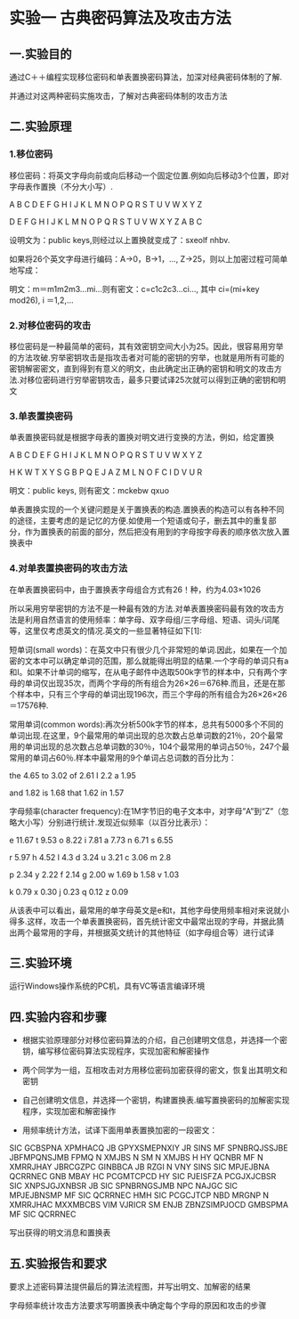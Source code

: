 # 实验一 古典密码算法及攻击方法

## 一.实验目的

通过C＋＋编程实现移位密码和单表置换密码算法，加深对经典密码体制的了解.

并通过对这两种密码实施攻击，了解对古典密码体制的攻击方法

## 二.实验原理

### 1.移位密码

移位密码：将英文字母向前或向后移动一个固定位置.例如向后移动3个位置，即对字母表作置换（不分大小写）.

A  B  C  D  E  F  G  H  I  J  K  L  M  N  O  P  Q  R  S  T  U  V  W  X  Y  Z

D  E  F  G  H  I  J  K  L  M  N  O  P  Q  R  S  T  U  V  W  X  Y  Z  A  B  C

设明文为：public keys,则经过以上置换就变成了：sxeolf nhbv.

如果将26个英文字母进行编码：A→0，B→1，...,	Z→25，则以上加密过程可简单地写成：

明文：m＝m1m2m3...mi...则有密文：c=c1c2c3...ci..., 其中 ci=(mi+key mod26),	i ＝1,2,…

### 2.对移位密码的攻击

移位密码是一种最简单的密码，其有效密钥空间大小为25。因此，很容易用穷举的方法攻破.穷举密钥攻击是指攻击者对可能的密钥的穷举，也就是用所有可能的密钥解密密文，直到得到有意义的明文，由此确定出正确的密钥和明文的攻击方法.对移位密码进行穷举密钥攻击，最多只要试译25次就可以得到正确的密钥和明文

### 3.单表置换密码

单表置换密码就是根据字母表的置换对明文进行变换的方法，例如，给定置换

A  B  C  D  E  F  G  H  I  J  K  L  M  N  O  P  Q  R  S  T  U  V  W  X  Y  Z

H  K  W  T  X  Y  S  G  B  P  Q  E  J  A  Z  M  L  N  O  F  C  I  D  V  U  R

明文：public keys, 则有密文：mckebw qxuo

单表置换实现的一个关键问题是关于置换表的构造.置换表的构造可以有各种不同的途径，主要考虑的是记忆的方便.如使用一个短语或句子，删去其中的重复部分，作为置换表的前面的部分，然后把没有用到的字母按字母表的顺序依次放入置换表中

### 4.对单表置换密码的攻击方法

在单表置换密码中，由于置换表字母组合方式有26！种，约为4.03×1026

所以采用穷举密钥的方法不是一种最有效的方法.对单表置换密码最有效的攻击方法是利用自然语言的使用频率：单字母、双字母组/三字母组、短语、词头/词尾等，这里仅考虑英文的情况.英文的一些显著特征如下[1]:

短单词(small words)：在英文中只有很少几个非常短的单词.因此，如果在一个加密的文本中可以确定单词的范围，那么就能得出明显的结果.一个字母的单词只有a和I。如果不计单词的缩写，在从电子邮件中选取500k字节的样本中，只有两个字母的单词仅出现35次，而两个字母的所有组合为26×26＝676种.而且，还是在那个样本中，只有三个字母的单词出现196次，而三个字母的所有组合为26×26×26＝17576种.

常用单词(common words):再次分析500k字节的样本，总共有5000多个不同的单词出现.在这里，9个最常用的单词出现的总次数占总单词数的21％，20个最常用的单词出现的总次数占总单词数的30％，104个最常用的单词占50％，247个最常用的单词占60％.样本中最常用的9个单词占总词数的百分比为：

the 4.65   to  3.02   of   2.61  I  2.2  a   1.95

and 1.82   is  1.68   that  1.62  in  1.57

字母频率(character frequency):在1M字节旧的电子文本中，对字母”A”到“Z”（忽略大小写）分别进行统计.发现近似频率（以百分比表示）：

  e  11.67  t  9.53  o  8.22  i  7.81  a  7.73  n  6.71  s  6.55

  r  5.97   h  4.52  l  4.3   d  3.24  u  3.21  c  3.06  m  2.8

  p  2.34   y  2.22  f  2.14  g  2.00  w  1.69  b  1.58  v  1.03

  k  0.79   x  0.30  j  0.23  q  0.12  z  0.09

从该表中可以看出，最常用的单字母英文是e和t，其他字母使用频率相对来说就小得多.这样，攻击一个单表置换密码，首先统计密文中最常出现的字母，并据此猜出两个最常用的字母，并根据英文统计的其他特征（如字母组合等）进行试译

## 三.实验环境

运行Windows操作系统的PC机，具有VC等语言编译环境

## 四.实验内容和步骤

- 根据实验原理部分对移位密码算法的介绍，自己创建明文信息，并选择一个密钥，编写移位密码算法实现程序，实现加密和解密操作

- 两个同学为一组，互相攻击对方用移位密码加密获得的密文，恢复出其明文和密钥

- 自己创建明文信息，并选择一个密钥，构建置换表.编写置换密码的加解密实现程序，实现加密和解密操作

- 用频率统计方法，试译下面用单表置换加密的一段密文：

SIC GCBSPNA XPMHACQ JB GPYXSMEPNXIY JR SINS MF SPNBRQJSSJBE JBFMPQNSJMB FPMQ N XMJBS N SM N XMJBS H HY QCNBR MF N XMRRJHAY JBRCGZPC GINBBCA JB RZGI N VNY SINS SIC MPJEJBNA QCRRNEC GNB MBAY HC PCGMTCPCD HY SIC PJEISFZA PCGJXJCBSR SIC XNPSJGJXNBSR JB SIC SPNBRNGSJMB NPC NAJGC SIC MPJEJBNSMP MF SIC QCRRNEC HMH SIC PCGCJTCP NBD MRGNP N XMRRJHAC MXXMBCBS VIM VJRICR SM ENJB ZBNZSIMPJOCD GMBSPMA MF SIC QCRRNEC

写出获得的明文消息和置换表

## 五.实验报告和要求

要求上述密码算法提供最后的算法流程图，并写出明文、加解密的结果

字母频率统计攻击方法要求写明置换表中确定每个字母的原因和攻击的步骤

